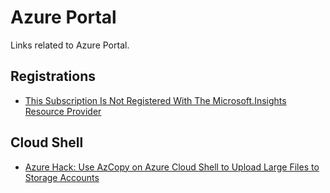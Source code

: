 # Azure Portal
Links related to Azure Portal.

## Registrations
- [This Subscription Is Not Registered With The Microsoft.Insights Resource Provider](https://aidanfinn.com/?p=21192)

## Cloud Shell
- [Azure Hack: Use AzCopy on Azure Cloud Shell to Upload Large Files to Storage Accounts](https://hackernoon.com/azure-hack-use-azcopy-on-azure-cloud-shell-to-upload-large-files-to-storage-accounts-l8fo324k)
